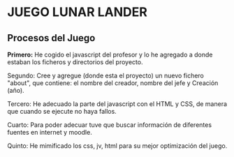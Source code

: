 <h1>JUEGO LUNAR LANDER</h1>
<h2>Procesos del Juego</h2>

<p><b>Primero:</b> He cogido el javascript del profesor y lo he agregado a donde estaban los ficheros y directorios del proyecto. </p>
<p>Segundo: Cree y agregue (donde esta el proyecto) un nuevo fichero "about", que contiene: el nombre del creador, nombre del jefe y Creación (año). </p>
<p>Tercero: He adecuado la parte del javascript con el HTML y CSS, de manera que cuando se ejecute  no haya fallos.</p>
<p>Cuarto: Para poder adecuar tuve que buscar información de diferentes fuentes en internet y moodle. </p>
<p>Quinto: He mimificado los css, jv, html para su mejor optimización del juego.</p>

